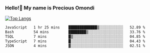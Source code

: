 ### Hello!👋 My name is Precious Omondi 

[![Top Langs](https://github-readme-stats.vercel.app/api/top-langs/?username=Presho99&langs_count=8&theme=dark)](https://github.com/Presho99/github-readme-stats)



<!--START_SECTION:waka-->

```txt
JavaScript   1 hr 25 mins    █████████████▒░░░░░░░░░░░   52.89 %
Bash         54 mins         ████████▒░░░░░░░░░░░░░░░░   33.76 %
TSQL         7 mins          █▒░░░░░░░░░░░░░░░░░░░░░░░   04.85 %
TypeScript   7 mins          █░░░░░░░░░░░░░░░░░░░░░░░░   04.43 %
JSON         4 mins          ▓░░░░░░░░░░░░░░░░░░░░░░░░   02.51 %
```

<!--END_SECTION:waka-->


